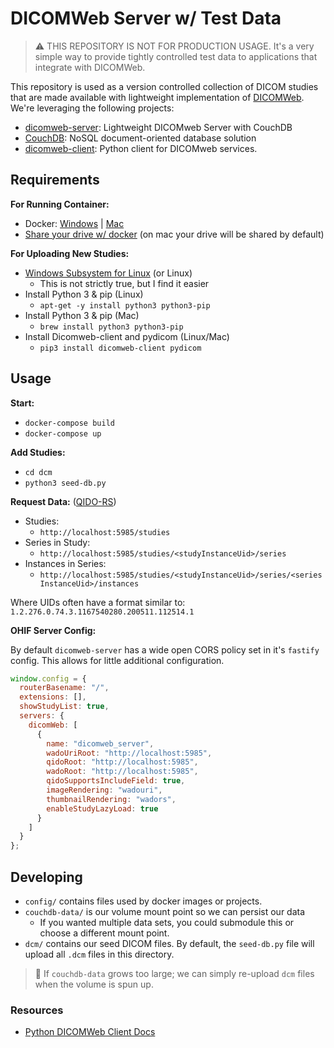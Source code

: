 # DICOMWeb Server w/ Test Data

> ⚠️ THIS REPOSITORY IS NOT FOR PRODUCTION USAGE. It's a very simple way to provide tightly controlled test data to applications that integrate with DICOMWeb.

This repository is used as a version controlled collection of DICOM studies that are made available with lightweight implementation of [DICOMWeb][dicom-web]. We're leveraging the following projects:

- [dicomweb-server][dicomweb-server]: Lightweight DICOMweb Server with CouchDB
- [CouchDB][couchdb]: NoSQL document-oriented database solution
- [dicomweb-client][dicomweb-client]: Python client for DICOMweb services.

## Requirements

**For Running Container:**

- Docker: [Windows][win-docker] | [Mac][mac-docker]
- [Share your drive w/ docker][share-drive] (on mac your drive will be shared by default)

**For Uploading New Studies:**

- [Windows Subsystem for Linux][install-linux] (or Linux)
  - This is not strictly true, but I find it easier
- Install Python 3 & pip (Linux)
  - `apt-get -y install python3 python3-pip`
- Install Python 3 & pip (Mac)
  - `brew install python3 python3-pip`
- Install Dicomweb-client and pydicom (Linux/Mac)
  - `pip3 install dicomweb-client pydicom`

## Usage

**Start:**

- `docker-compose build`
- `docker-compose up`

**Add Studies:**

- `cd dcm`
- `python3 seed-db.py`

**Request Data:** ([QIDO-RS][qido-rs])

- Studies:
  - `http://localhost:5985/studies`
- Series in Study:
  - `http://localhost:5985/studies/<studyInstanceUid>/series`
- Instances in Series:
  - `http://localhost:5985/studies/<studyInstanceUid>/series/<seriesInstanceUid>/instances`

Where UIDs often have a format similar to: `1.2.276.0.74.3.1167540280.200511.112514.1`

**OHIF Server Config:**

By default `dicomweb-server` has a wide open CORS policy set in it's `fastify` config. This allows for little additional configuration.

```js
window.config = {
  routerBasename: "/",
  extensions: [],
  showStudyList: true,
  servers: {
    dicomWeb: [
      {
        name: "dicomweb_server",
        wadoUriRoot: "http://localhost:5985",
        qidoRoot: "http://localhost:5985",
        wadoRoot: "http://localhost:5985",
        qidoSupportsIncludeField: true,
        imageRendering: "wadouri",
        thumbnailRendering: "wadors",
        enableStudyLazyLoad: true
      }
    ]
  }
};
```

## Developing

- `config/` contains files used by docker images or projects.
- `couchdb-data/` is our volume mount point so we can persist our data
  - If you wanted multiple data sets, you could submodule this or choose a different mount point.
- `dcm/` contains our seed DICOM files. By default, the `seed-db.py` file will upload all `.dcm` files in this directory.

> :wave: If `couchdb-data` grows too large; we can simply re-upload `dcm` files when the volume is spun up.

### Resources

- [Python DICOMWeb Client Docs][dicomweb-client-docs]

<!--
    LINKS
-->

[dicomweb-server]: https://github.com/dcmjs-org/dicomweb-server
[dicom-web]: https://www.dicomstandard.org/dicomweb/
[couchdb]: https://couchdb.apache.org/
[dicomweb-client]: https://github.com/clindatsci/dicomweb-client
[qido-rs]: https://www.dicomstandard.org/dicomweb/query-qido-rs/
[win-docker]: https://docs.docker.com/docker-for-windows/install/
[mac-docker]: https://docs.docker.com/docker-for-mac/install/
[share-drive]: https://github.com/docker/for-win/issues/3174#issuecomment-477417558
[install-linux]: https://docs.microsoft.com/en-us/windows/wsl/install-win10
[dicomweb-client-docs]: https://dicomweb-client.readthedocs.io/en/latest/
